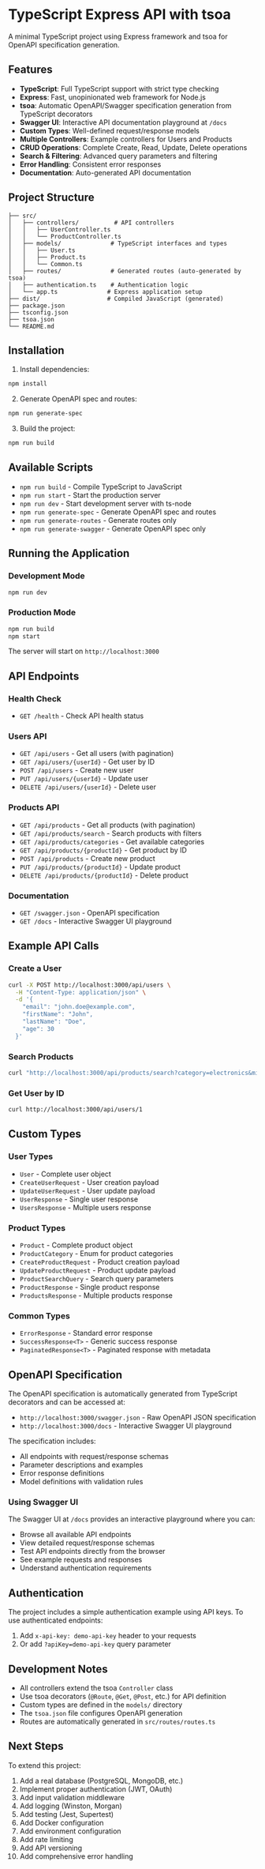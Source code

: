 # TypeScript Express API with tsoa

A minimal TypeScript project using Express framework and tsoa for OpenAPI specification generation.

## Features

- **TypeScript**: Full TypeScript support with strict type checking
- **Express**: Fast, unopinionated web framework for Node.js
- **tsoa**: Automatic OpenAPI/Swagger specification generation from TypeScript decorators
- **Swagger UI**: Interactive API documentation playground at `/docs`
- **Custom Types**: Well-defined request/response models
- **Multiple Controllers**: Example controllers for Users and Products
- **CRUD Operations**: Complete Create, Read, Update, Delete operations
- **Search & Filtering**: Advanced query parameters and filtering
- **Error Handling**: Consistent error responses
- **Documentation**: Auto-generated API documentation

## Project Structure

```
├── src/
│   ├── controllers/          # API controllers
│   │   ├── UserController.ts
│   │   └── ProductController.ts
│   ├── models/              # TypeScript interfaces and types
│   │   ├── User.ts
│   │   ├── Product.ts
│   │   └── Common.ts
│   ├── routes/              # Generated routes (auto-generated by tsoa)
│   ├── authentication.ts    # Authentication logic
│   └── app.ts              # Express application setup
├── dist/                   # Compiled JavaScript (generated)
├── package.json
├── tsconfig.json
├── tsoa.json
└── README.md
```

## Installation

1. Install dependencies:
```bash
npm install
```

2. Generate OpenAPI spec and routes:
```bash
npm run generate-spec
```

3. Build the project:
```bash
npm run build
```

## Available Scripts

- `npm run build` - Compile TypeScript to JavaScript
- `npm run start` - Start the production server
- `npm run dev` - Start development server with ts-node
- `npm run generate-spec` - Generate OpenAPI spec and routes
- `npm run generate-routes` - Generate routes only
- `npm run generate-swagger` - Generate OpenAPI spec only

## Running the Application

### Development Mode
```bash
npm run dev
```

### Production Mode
```bash
npm run build
npm start
```

The server will start on `http://localhost:3000`

## API Endpoints

### Health Check
- `GET /health` - Check API health status

### Users API
- `GET /api/users` - Get all users (with pagination)
- `GET /api/users/{userId}` - Get user by ID
- `POST /api/users` - Create new user
- `PUT /api/users/{userId}` - Update user
- `DELETE /api/users/{userId}` - Delete user

### Products API
- `GET /api/products` - Get all products (with pagination)
- `GET /api/products/search` - Search products with filters
- `GET /api/products/categories` - Get available categories
- `GET /api/products/{productId}` - Get product by ID
- `POST /api/products` - Create new product
- `PUT /api/products/{productId}` - Update product
- `DELETE /api/products/{productId}` - Delete product

### Documentation
- `GET /swagger.json` - OpenAPI specification
- `GET /docs` - Interactive Swagger UI playground

## Example API Calls

### Create a User
```bash
curl -X POST http://localhost:3000/api/users \
  -H "Content-Type: application/json" \
  -d '{
    "email": "john.doe@example.com",
    "firstName": "John",
    "lastName": "Doe",
    "age": 30
  }'
```

### Search Products
```bash
curl "http://localhost:3000/api/products/search?category=electronics&minPrice=5000&maxPrice=100000&page=1&limit=10"
```

### Get User by ID
```bash
curl http://localhost:3000/api/users/1
```

## Custom Types

### User Types
- `User` - Complete user object
- `CreateUserRequest` - User creation payload
- `UpdateUserRequest` - User update payload
- `UserResponse` - Single user response
- `UsersResponse` - Multiple users response

### Product Types
- `Product` - Complete product object
- `ProductCategory` - Enum for product categories
- `CreateProductRequest` - Product creation payload
- `UpdateProductRequest` - Product update payload
- `ProductSearchQuery` - Search query parameters
- `ProductResponse` - Single product response
- `ProductsResponse` - Multiple products response

### Common Types
- `ErrorResponse` - Standard error response
- `SuccessResponse<T>` - Generic success response
- `PaginatedResponse<T>` - Paginated response with metadata

## OpenAPI Specification

The OpenAPI specification is automatically generated from TypeScript decorators and can be accessed at:
- `http://localhost:3000/swagger.json` - Raw OpenAPI JSON specification
- `http://localhost:3000/docs` - Interactive Swagger UI playground

The specification includes:
- All endpoints with request/response schemas
- Parameter descriptions and examples
- Error response definitions
- Model definitions with validation rules

### Using Swagger UI

The Swagger UI at `/docs` provides an interactive playground where you can:
- Browse all available API endpoints
- View detailed request/response schemas
- Test API endpoints directly from the browser
- See example requests and responses
- Understand authentication requirements

## Authentication

The project includes a simple authentication example using API keys. To use authenticated endpoints:

1. Add `x-api-key: demo-api-key` header to your requests
2. Or add `?apiKey=demo-api-key` query parameter

## Development Notes

- All controllers extend the tsoa `Controller` class
- Use tsoa decorators (`@Route`, `@Get`, `@Post`, etc.) for API definition
- Custom types are defined in the `models/` directory
- The `tsoa.json` file configures OpenAPI generation
- Routes are automatically generated in `src/routes/routes.ts`

## Next Steps

To extend this project:

1. Add a real database (PostgreSQL, MongoDB, etc.)
2. Implement proper authentication (JWT, OAuth)
3. Add input validation middleware
4. Add logging (Winston, Morgan)
5. Add testing (Jest, Supertest)
6. Add Docker configuration
7. Add environment configuration
8. Add rate limiting
9. Add API versioning
10. Add comprehensive error handling